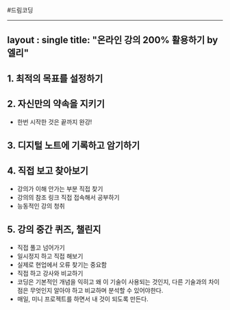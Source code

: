 #드림코딩

---
layout :  single
title: "온라인 강의 200% 활용하기 by 엘리"
---

## 1. 최적의 목표를 설정하기

## 2. 자신만의 약속을 지키기
* 한번 시작한 것은 끝까지 완강!

## 3. 디지털 노트에 기록하고 암기하기

## 4. 직접 보고 찾아보기
* 강의가 이해 안가는 부분 직접 찾기
* 강의의 참조 링크 직접 접속해서 공부하기
* 능동적인 강의 청취

## 5. 강의 중간 퀴즈, 챌린지
* 직접 풀고 넘어가기
* 일시정지 하고 직접 해보기
* 실제로 현업에서 오류 찾기는 중요함
* 직접 하고 강사와 비교하기
* 코딩은 기본적인 개념을 익히고 왜 이 기술이 사용되는 것인지, 다른 기술과의 차이점은 무엇인지 알아야 하고 비교하며 분석할 수 있어야한다.
* 매일, 미니 프로젝트를 하면서 내 것이 되도록 만든다.

